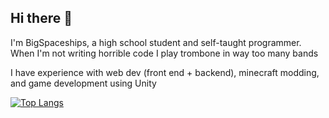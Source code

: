 ## Hi there 👋
I'm BigSpaceships, a high school student and self-taught programmer. When I'm not writing horrible code I play trombone in way too many bands

I have experience with web dev (front end + backend), minecraft modding, and game development using Unity

<!---
[![BigSpaceships's GitHub stats](https://github-readme-stats-rose-eta-86.vercel.app/api?username=BigSpaceships&theme=tokyonight)](https://github.com/anuraghazra/github-readme-stats)
-->

[![Top Langs](https://github-readme-stats-rose-eta-86.vercel.app/api/top-langs/?username=BigSpaceships&theme=tokyonight&size_weight=0.5&count_weight=0.5&layout=compact)](https://github.com/anuraghazra/github-readme-stats)

